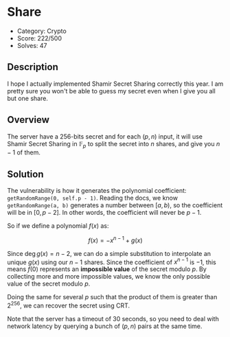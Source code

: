 # Share

* Category: Crypto
* Score: 222/500
* Solves: 47

## Description

I hope I actually implemented Shamir Secret Sharing correctly this year. I am pretty sure you won't be able to guess my secret even when I give you all but one share.

## Overview

The server have a 256-bits secret and for each $(p, n)$ input, it will use Shamir Secret Sharing in $\mathbb{F}_p$ to split the secret into $n$ shares, and give you $n-1$ of them.

## Solution

The vulnerability is how it generates the polynomial coefficient: `getRandomRange(0, self.p - 1)`. Reading the docs, we know `getRandomRange(a, b)` generates a number between $[a, b)$, so the coefficient will be in $[0, p-2]$. In other words, the coefficient will never be $p-1$.

So if we define a polynomial $f(x)$ as:

$$
f(x)=-x^{n-1}+g(x)
$$

Since $\deg g(x)=n-2$, we can do a simple substitution to interpolate an unique $g(x)$ using our $n-1$ shares. Since the coefficient of $x^{n-1}$ is $-1$, this means $f(0)$ represents an **impossible value** of the secret modulo $p$. By collecting more and more impossible values, we know the only possible value of the secret modulo $p$.

Doing the same for several $p$ such that the product of them is greater than $2^{256}$, we can recover the secret using CRT.

Note that the server has a timeout of 30 seconds, so you need to deal with network latency by querying a bunch of $(p, n)$ pairs at the same time.
